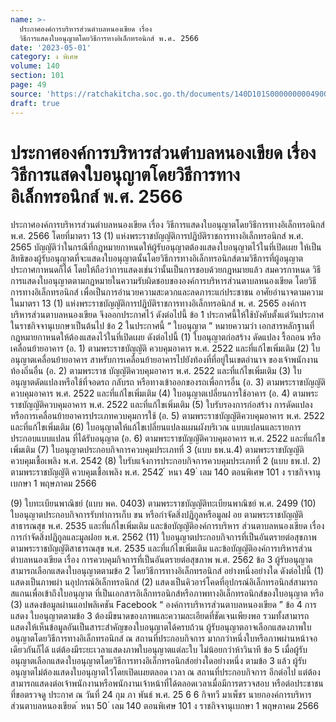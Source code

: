 ```yaml
---
name: >-
  ประกาศองค์การบริหารส่วนตำบลหนองเขียด เรื่อง
  วิธีการแสดงใบอนุญาตโดยวิธีการทางอิเล็กทรอนิกส์ พ.ศ. 2566
date: '2023-05-01'
category: ง พิเศษ
volume: 140
section: 101
page: 49
source: 'https://ratchakitcha.soc.go.th/documents/140D101S0000000004900.pdf'
draft: true
---
```


# ประกาศองค์การบริหารส่วนตำบลหนองเขียด เรื่อง วิธีการแสดงใบอนุญาตโดยวิธีการทางอิเล็กทรอนิกส์ พ.ศ. 2566

ประกาศองค์การบริหารส่วนตำบลหนองเขียด เรื่อง วิธีการแสดงใบอนุญาตโดยวิธีการทางอิเล็กทรอนิกส์ พ.ศ. 2566 โดยที่มาตรา 13 (1) แห่งพระราชบัญญัติการปฏิบัติราชการทางอิเล็กทรอนิกส์ พ.ศ. 2565 บัญญัติว่าในกรณีที่กฎหมายกาหนดให้ผู้รับอนุญาตต้องแสดงใบอนุญาตไว้ในที่เปิดเผย ให้เป็นสิทธิของผู้รับอนุญาตที่จะแสดงใบอนุญาตนั้นโดยวิธีการทางอิเล็กทรอนิกส์ตามวิธีการที่ผู้อนุญาต ประกาศกาหนดก็ได้ โดยให้ถือว่าการแสดงเช่นว่านั้นเป็นการชอบด้วยกฎหมายแล้ว สมควรกาหนด วิธีการแสดงใบอนุญาตตามกฎหมายในความรับผิดชอบขององค์การบริหารส่วนตาบลหนองเขียด โดยวิธีการทางอิเล็กทรอนิกส์ เพื่อเป็นการอำนวยความสะดวกและลดภาระแก่ประชาชน อาศัยอำนาจตามความในมาตรา 13 (1) แห่งพระราชบัญญัติการปฏิบัติราชการทางอิเล็กทรอนิกส์ พ. ศ. 2565 องค์การบริหารส่วนตาบลหนองเขียด จึงออกประกาศไว้ ดังต่อไปนี้ ข้อ 1 ประกาศนี้ให้ใช้บังคับตั้งแต่วันประกาศในราชกิจจานุเบกษาเป็นต้นไป ข้อ 2 ในประกาศนี้ “ ใบอนุญาต ” หมายความว่า เอกสารหลักฐานที่กฎหมายกาหนดให้ต้องแสดงไว้ในที่เปิดเผย ดังต่อไปนี้ (1) ใบอนุญาตก่อสร้าง ดัดแปลง รื้อถอน หรือเคลื่อนย้ายอาคาร (อ. 1) ตามพระราชบัญญัติ ควบคุมอาคาร พ.ศ. 2522 และที่แก้ไขเพิ่มเติม (2) ใบอนุญาตเคลื่อนย้ายอาคาร สาหรับการเคลื่อนย้ายอาคารไปยังท้องที่ที่อยู่ในเขตอำนาจ ของเจ้าพนักงานท้องถิ่นอื่น (อ. 2) ตามพระราช บัญญัติควบคุมอาคาร พ.ศ. 2522 และที่แก้ไขเพิ่มเติม (3) ใบอนุญาตดัดแปลงหรือใช้ที่จอดรถ กลับรถ หรือทางเข้าออกของรถเพื่อการอื่น (อ. 3) ตามพระราชบัญญัติควบคุมอาคาร พ.ศ. 2522 และที่แก้ไขเพิ่มเติม (4) ใบอนุญาตเปลี่ยนการใช้อาคาร (อ. 4) ตามพระราชบัญญัติควบคุมอาคาร พ.ศ. 2522 และที่แก้ไขเพิ่มเติม (5) ใบรับรองการก่อสร้าง การดัดแปลง หรือการเคลื่อนย้ายอาคารประเภทควบคุมการใช้ (อ. 5) ตามพระราชบัญญัติควบคุมอาคาร พ.ศ. 2522 และที่แก้ไขเพิ่มเติม (6) ใบอนุญาตให้แก้ไขเปลี่ยนแปลงแผนผังบริเวณ แบบแปลนและรายการประกอบแบบแปลน ที่ได้รับอนุญาต (อ. 6) ตามพระราชบัญญัติควบคุมอาคาร พ.ศ. 2522 และที่แก้ไขเพิ่มเติม (7) ใบอนุญาตประกอบกิจการควบคุมประเภทที่ 3 (แบบ ธพ.น.4) ตามพระราชบัญญัติ ควบคุมเชื้อเพลิง พ.ศ. 2542 (8) ใบรับแจ้งการประกอบกิจการควบคุมประเภทที่ 2 (แบบ ธพ.ป. 2) ตามพระราชบัญญัติ ควบคุมเชื้อเพลิง พ.ศ. 2542 ้ หนา 49 ่ เลม 140 ตอนพิเศษ 101 ง ราชกิจจานุเบกษา 1 พฤษภาคม 2566

(9) ใบทะเบียนพาณิชย์ (แบบ พค. 0403) ตามพระราชบัญญัติทะเบียนพาณิชย์ พ.ศ. 2499 (10) ใบอนุญาตประกอบกิจการรับทำการเก็บ ขน หรือกำจัดสิ่งปฏิกูลหรือมูลฝ อย ตามพระราชบัญญัติสาธารณสุข พ.ศ. 2535 และที่แก้ไขเพิ่มเติม และข้อบัญญัติองค์การบริหาร ส่วนตาบลหนองเขียด เรื่อง การกำจัดสิ่งปฏิกูลและมูลฝอย พ.ศ. 2562 (11) ใบอนุญาตประกอบกิจการที่เป็นอันตรายต่อสุขภาพ ตามพระราชบัญญัติสาธารณสุข พ.ศ. 2535 และที่แก้ไขเพิ่มเติม และข้อบัญญัติองค์การบริหารส่วนตำบลหนองเขียด เรื่อง การควบคุมกิจการที่เป็นอันตรายต่อสุขภาพ พ.ศ. 2562 ข้อ 3 ผู้รับอนุญาตสามารถเลือกแสดงใบอนุญาตตามข้อ 2 โดยวิธีการทางอิเล็กทรอนิกส์ อย่างหนึ่งอย่างใด ดังต่อไปนี้ (1) แสดงเป็นภาพผ่า นอุปกรณ์อิเล็กทรอนิกส์ (2) แสดงเป็นคิวอาร์โคดที่อุปกรณ์อิเล็กทรอนิกส์สามารถสแกนเพื่อเข้าถึงใบอนุญาต ที่เป็นเอกสารอิเล็กทรอนิกส์หรือภาพทางอิเล็กทรอนิกส์ของใบอนุญาต หรือ (3) แสดงข้อมูลผ่านแอปพลิเคชัน Facebook “ องค์การบริหารส่วนตาบลหนองเขียด ” ข้อ 4 การแสดง ใบอนุญาตตามข้อ 3 ต้องมีขนาดของภาพและความละเอียดที่ชัดเจนเพียงพอ รวมทั้งสามารถแสดงให้เห็นข้อมูลอันเป็นสาระสำคัญของใบอนุญาตได้ครบถ้วน ผู้รับอนุญาตอาจเลือกแสดงภาพใบอนุญาตโดยวิธีการทางอิเล็กทรอนิกส์ ณ สถานที่ประกอบกิจการ มากกว่าหนึ่งใบหรือภาพผ่านหน้าจอเดียวกันก็ได้ แต่ต้องมีระยะเวลาแสดงภาพใบอนุญาตแต่ละใบ ไม่น้อยกว่าห้าวินาที ข้อ 5 เมื่อผู้รับอนุญาตเลือกแสดงใบอนุญาตโดยวิธีการทางอิเล็กทรอนิกส์อย่างใดอย่างหนึ่ง ตามข้อ 3 แล้ว ผู้รับอนุญาตไม่ต้องแสดงใบอนุญาตไว้โดยเปิดเผยตลอด เวลา ณ สถานที่ประกอบกิจการ อีกต่อไป แต่ต้องสามารถแสดงต่อเจ้าพนักงานหรือพนักงานเจ้าหน้าที่ได้ตลอดเวลาเมื่อมีการตรวจสอบ หรือต่อประชาชนที่ขอตรวจดู ประกาศ ณ วันที่ 24 กุม ภา พันธ์ พ.ศ. 25 6 6 กิจทวี มาเพ็ชร นายกองค์การบริหารส่วนตาบลหนองเขียด ้ หนา 50 ่ เลม 140 ตอนพิเศษ 101 ง ราชกิจจานุเบกษา 1 พฤษภาคม 2566

